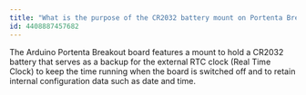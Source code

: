 ```yaml
---
title: "What is the purpose of the CR2032 battery mount on Portenta Breakout?"
id: 4408887457682
---
```


The Arduino Portenta Breakout board features a mount to hold a CR2032 battery that serves as a backup for the external RTC clock (Real Time Clock) to keep the time running when the board is switched off and to retain internal configuration data such as date and time.
